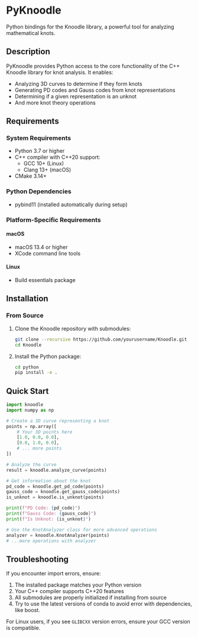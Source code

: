 # PyKnoodle

Python bindings for the Knoodle library, a powerful tool for analyzing mathematical knots.

## Description

PyKnoodle provides Python access to the core functionality of the C++ Knoodle library for knot analysis. It enables:

- Analyzing 3D curves to determine if they form knots
- Generating PD codes and Gauss codes from knot representations
- Determining if a given representation is an unknot
- And more knot theory operations

## Requirements

### System Requirements

- Python 3.7 or higher
- C++ compiler with C++20 support:
  - GCC 10+ (Linux)
  - Clang 13+ (macOS)
- CMake 3.14+

### Python Dependencies

- pybind11 (installed automatically during setup)

### Platform-Specific Requirements

#### macOS
- macOS 13.4 or higher
- XCode command line tools

#### Linux
- Build essentials package

## Installation

### From Source

1. Clone the Knoodle repository with submodules:
   ```bash
   git clone --recursive https://github.com/yourusername/Knoodle.git
   cd Knoodle
   ```

2. Install the Python package:
   ```bash
   cd python
   pip install -e .
   ```

## Quick Start

```python
import knoodle
import numpy as np

# Create a 3D curve representing a knot
points = np.array([
    # Your 3D points here
    [1.0, 0.0, 0.0],
    [0.0, 1.0, 0.0],
    # ... more points
])

# Analyze the curve
result = knoodle.analyze_curve(points)

# Get information about the knot
pd_code = knoodle.get_pd_code(points)
gauss_code = knoodle.get_gauss_code(points)
is_unknot = knoodle.is_unknot(points)

print(f"PD Code: {pd_code}")
print(f"Gauss Code: {gauss_code}")
print(f"Is Unknot: {is_unknot}")

# Use the KnotAnalyzer class for more advanced operations
analyzer = knoodle.KnotAnalyzer(points)
# ...more operations with analyzer
```

## Troubleshooting

If you encounter import errors, ensure:

1. The installed package matches your Python version
2. Your C++ compiler supports C++20 features
3. All submodules are properly initialized if installing from source
4. Try to use the latest versions of conda to avoid error with dependencies, like boost. 

For Linux users, if you see `GLIBCXX` version errors, ensure your GCC version is compatible.
